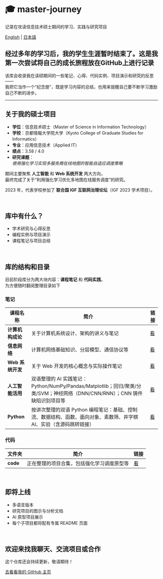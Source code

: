 # 🎓 master-journey

记录在攻读信息技术硕士期间的学习、实践与研究项目

[English](./README.md) | [日本語](./READMEja.md)

<h2></h2>

## 经过多年的学习后，我的学生生涯暂时结束了。这是我第一次尝试将自己的成长旅程放在GitHub上进行记录

该库会收录我在读硕期间的一些笔记、心得、代码实例、项目演示和研究的反思 ——  
我把它当作一个“纪念册”，既是学习内容的总结，也用来提醒自己要不断学习激励自己不断的进步。

---

## 关于我的硕士项目

- **学位**：信息技术硕士（Master of Science in Information Technology）  
- **学校**：京都情報大学院大学（Kyoto College of Graduate Studies for Informatics）  
- **专业**：应用信息技术（Applied IT）  
- **绩点**：3.58 / 4.0  
- **研究课题**：  
  *使用强化学习实现多服务商在线地图的智能自适应调度策略*

期间主要聚焦 **人工智能** 和 **Web 系统开发** 两大方向，  
最终完成了关于“利用强化学习优化多地图在线服务调度”的研究。

2023 年，代表学校参加了 **联合国 IGF 互联网治理论坛**（IGF 2023 学术项目）。

<br>

## 库中有什么？

- 学术研究与心得反思  
- 编程实例与项目演示  
- 课程笔记与项目总结  

<br>

## 库的结构和目录

目前阶段库分为两大块内容：**课程笔记** 和 **代码实践**。<br>
为方便随时翻阅整理目录如下

### 笔记

| 课程名称 | 简介 | 链接 |
|-------------|-------------|------|
| **计算机构成论** | 关于计算机系统设计、架构的讲义与笔记 | [看](https://github.com/brcheungdev/master-journey/tree/main/notes/Computer%20Architecture(%E3%82%B3%E3%83%B3%E3%83%94%E3%83%A5%EF%BC%8D%E3%82%BF%E6%A7%8B%E6%88%90%E8%AB%96)) |
| **信息网络** | 计算机网络基础知识、分层模型、通信协议等 | [看](https://github.com/brcheungdev/master-journey/tree/main/notes/Information%20Network) |
| **Web 系统开发** | 关于 Web 开发的核心概念与实际操作笔记 | [看](https://github.com/brcheungdev/master-journey/tree/main/notes/Web%20system%20development) |
| **人工智能活用** | 双语整理的 AI 实践笔记：Python/NumPy/Pandas/Matplotlib；回归/聚类/分类/SVM；神经网络（DNN/CNN/RNN）；CNN 铸件缺陷识别项目等 | [看](https://github.com/brcheungdev/master-journey/tree/main/notes/Artificial%20Intelligence) |
| **Python** | 按讲次整理的双语 Python 编程笔记：基础、控制流、数据结构、函数、面向对象、素数筛、井字棋 AI、实验（含源码跳转链接） | [看](https://github.com/brcheungdev/master-journey/tree/main/notes/Python) |

### 代码

| 文件夹 | 简介 | 链接 |
|--------|-------------|------|
| **code** | 正在整理的项目合集，包括强化学习调度原型等 | [看](./code/) |

<br>

## 即将上线

- 多语言版本 
- 研究项目的图示与分析文档  
- AI 原型项目展示  
- 每个子项目都将配有专属 README 页面  

<br>
<h2></h2>

## 欢迎来找我聊天、交流项目或合作 

这个仓库还会持续更新，敬请期待！

<p>
  <a href="https://github.com/brcheungdev">去看看我的 GitHub 主页</a>
</p>

